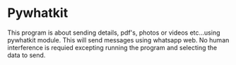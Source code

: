 # Pywhatkit
This program is about sending details, pdf's, photos or videos etc...using pywhatkit module. This will send messages using whatsapp web.  No human interference is requied excepting running the program and selecting the data to send. 

